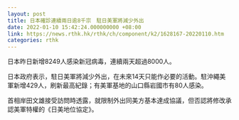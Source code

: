 ```yaml
---
layout: post
title: 日本確診連續兩日逾8千宗　駐日美軍將減少外出
date: 2022-01-10 15:42:24.000000000 +08:00
link: https://news.rthk.hk/rthk/ch/component/k2/1628167-20220110.htm
categories: rthk
---
```


日本昨日新增8249人感染新冠病毒，連續兩天超過8000人。

日本政府表示，駐日美軍將減少外出，在未來14天只能作必要的活動。駐沖繩美軍新增429人，刷新最高紀錄；有美軍基地的山口縣岩國市有80人感染。

首相岸田文雄接受訪問時透露，就限制外出同美方基本達成協議，但否認將修改承認美軍特權的《日美地位協定》。　
